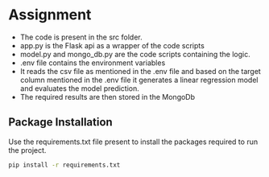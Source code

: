 # Assignment

- The code is present in the src folder. 
- app.py is the Flask api as a wrapper of the code scripts
- model.py and mongo_db.py are the code scripts containing the logic.
- .env file contains the environment variables 
- It reads the csv file as mentioned in the .env file and based on the target column mentioned in the .env file it generates a linear regression model and evaluates the model prediction. 
- The required results are then stored in the MongoDb

## Package Installation

Use the requirements.txt file present to install the packages required to run the project.

```bash
pip install -r requirements.txt
```
